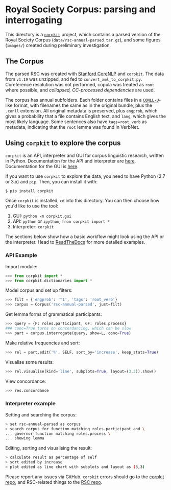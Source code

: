 # Royal Society Corpus: parsing and interrogating

This directory is a [`corpkit`](https://www.github.com/interrogator/corpkit) project, which contains a parsed version of the Royal Society Corpus (`data/rsc-annual-parsed.tar.gz`), and some figures (`images/`) created during preliminary investigation.

## The Corpus

The parsed RSC was created with [Stanford CoreNLP](http://stanfordnlp.github.io/CoreNLP/) and `corpkit`. The data from `v1.19` was unzipped, and fed to `convert_xml_to_corpkit.py`. Coreference resolution was not performed, copula was treated as `root` where possible, and *collapsed, CC-processed dependencies* are used.

The corpus has annual subfolders. Each folder contains files in a [`CONLL-U`](http://universaldependencies.org/format.html)-like format, with filenames the same as in the original bundle, plus the `.conll` extension. All original metadata is preserved, plus `engprob`, which gives a probability that a file contains English text, and `lang`, which gives the most likely language. Some sentences also have `tags=root_verb` as metadata, indicating that the `root` lemma was found in VerbNet.

## Using `corpkit` to explore the corpus

`corpkit` is an API, interpreter and GUI for corpus linguistic research, written in Python. Documentation for the API and interpreter are [here](http://corpkit.readthedocs.io). Documentation for the GUI is [here](http://interrogator.github.io/corpkit/).

If you want to use `corpkit` to explore the data, you need to have Python (2.7 or 3.x) and `pip`. Then, you can install it with:

```bash
$ pip install corpkit
```

Once `corpkit` is installed, `cd` into this directory. You can then choose how you'd like to use the tool:

1. GUI: `python -m corpkit.gui`
2. API: `python` or `ipython`; `from corpkit import *`
3. Interpreter: `corpkit`

The sections below show how a basic workflow might look using the API or the interpreter. Head to [ReadTheDocs](http://corpkit.readthedocs.io/en/latest/) for more detailed examples.

### API Example

Import module:

```python
>>> from corpkit import *
>>> from corpkit.dictionaries import *
```

Model corpus and set up filters:

```python
>>> filt = {'engprob': '^1', 'tags': 'root_verb'}
>>> corpus = Corpus('rsc-annual-parsed', just=filt)
```

Get lemma forms of grammatical participants:

```python
>>> query = {F: roles.participant, GF: roles.process}
### conc=True turns on concordancing, which can be slow
>>> part = corpus.interrogate(query, show=L, conc=True)
```

Make relative frequencies and sort: 

```python
>>> rel = part.edit('%', SELF, sort_by='increase', keep_stats=True)
```

Visualise some results:

```python
>>> rel.visualise(kind='line', subplots=True, layout=(3,3)).show()
```

View concordance:

```python
>>> res.concordance
```

### Interpreter example

Setting and searching the corpus:

```bash
> set rsc-annual-parsed as corpus
> search corpus for function matching roles.participant and \
... governor-function matching roles.process \
... showing lemma
```

Editing, sorting and visualising the result:

```bash
> calculate result as percentage of self
> sort edited by increase
> plot edited as line chart with subplots and layout as (3,3)
```

Please report any issues via GitHub. `corpkit` errors should go to the [corpkit repo](https://www.github.com/interrogator/corpkit), and RSC-related things to the [RSC repo](https://www.github.com/interrogator/rsc).
